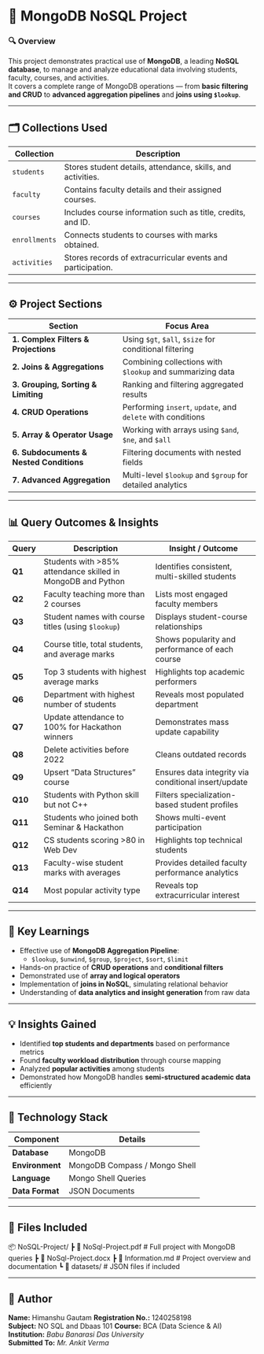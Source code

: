 # 📘 MongoDB NoSQL Project

### 🔍 Overview
This project demonstrates practical use of **MongoDB**, a leading **NoSQL database**, to manage and analyze educational data involving students, faculty, courses, and activities.  
It covers a complete range of MongoDB operations — from **basic filtering and CRUD** to **advanced aggregation pipelines** and **joins using `$lookup`**.

---

## 🗂️ Collections Used

| Collection | Description |
|-------------|-------------|
| `students` | Stores student details, attendance, skills, and activities. |
| `faculty` | Contains faculty details and their assigned courses. |
| `courses` | Includes course information such as title, credits, and ID. |
| `enrollments` | Connects students to courses with marks obtained. |
| `activities` | Stores records of extracurricular events and participation. |

---

## ⚙️ Project Sections

| Section | Focus Area |
|----------|-------------|
| **1. Complex Filters & Projections** | Using `$gt`, `$all`, `$size` for conditional filtering |
| **2. Joins & Aggregations** | Combining collections with `$lookup` and summarizing data |
| **3. Grouping, Sorting & Limiting** | Ranking and filtering aggregated results |
| **4. CRUD Operations** | Performing `insert`, `update`, and `delete` with conditions |
| **5. Array & Operator Usage** | Working with arrays using `$and`, `$ne`, and `$all` |
| **6. Subdocuments & Nested Conditions** | Filtering documents with nested fields |
| **7. Advanced Aggregation** | Multi-level `$lookup` and `$group` for detailed analytics |

---

## 📊 Query Outcomes & Insights

| **Query** | **Description** | **Insight / Outcome** |
|------------|-----------------|------------------------|
| **Q1** | Students with >85% attendance skilled in MongoDB and Python | Identifies consistent, multi-skilled students |
| **Q2** | Faculty teaching more than 2 courses | Lists most engaged faculty members |
| **Q3** | Student names with course titles (using `$lookup`) | Displays student-course relationships |
| **Q4** | Course title, total students, and average marks | Shows popularity and performance of each course |
| **Q5** | Top 3 students with highest average marks | Highlights top academic performers |
| **Q6** | Department with highest number of students | Reveals most populated department |
| **Q7** | Update attendance to 100% for Hackathon winners | Demonstrates mass update capability |
| **Q8** | Delete activities before 2022 | Cleans outdated records |
| **Q9** | Upsert “Data Structures” course | Ensures data integrity via conditional insert/update |
| **Q10** | Students with Python skill but not C++ | Filters specialization-based student profiles |
| **Q11** | Students who joined both Seminar & Hackathon | Shows multi-event participation |
| **Q12** | CS students scoring >80 in Web Dev | Highlights top technical students |
| **Q13** | Faculty-wise student marks with averages | Provides detailed faculty performance analytics |
| **Q14** | Most popular activity type | Reveals top extracurricular interest |

---

## 🧠 Key Learnings

- Effective use of **MongoDB Aggregation Pipeline**:
  - `$lookup`, `$unwind`, `$group`, `$project`, `$sort`, `$limit`
- Hands-on practice of **CRUD operations** and **conditional filters**
- Demonstrated use of **array and logical operators**
- Implementation of **joins in NoSQL**, simulating relational behavior
- Understanding of **data analytics and insight generation** from raw data

---

## 💡 Insights Gained

- Identified **top students and departments** based on performance metrics  
- Found **faculty workload distribution** through course mapping  
- Analyzed **popular activities** among students  
- Demonstrated how MongoDB handles **semi-structured academic data** efficiently  

---

## 🧰 Technology Stack

| Component | Details |
|------------|----------|
| **Database** | MongoDB |
| **Environment** | MongoDB Compass / Mongo Shell |
| **Language** | Mongo Shell Queries |
| **Data Format** | JSON Documents |

---

## 📁 Files Included

📦 NoSQL-Project/
┣ 📄 NoSql-Project.pdf # Full project with MongoDB queries
┣ 📄 NoSql-Project.docx
┣ 📄 Information.md # Project overview and documentation
┗ 📂 datasets/ # JSON files if included

---

## 👤 Author

**Name:** Himanshu Gautam 
**Registration No.:** 1240258198  
**Subject:** NO SQL and Dbaas 101
**Course:** BCA (Data Science & AI)  
**Institution:** *Babu Banarasi Das University*  
**Submitted To:** *Mr. Ankit Verma*   
